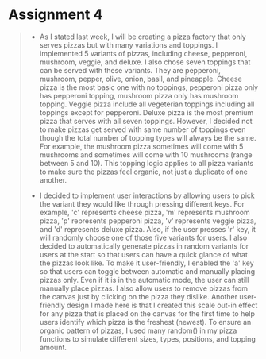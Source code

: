 # Assignment 4

> - As I stated last week, I will be creating a pizza factory that only serves pizzas but with many variations and toppings.
> I implemented 5 variants of pizzas, including cheese, pepperoni, mushroom, veggie, and deluxe.
> I also chose seven toppings that can be served with these variants.
> They are pepperoni, mushroom, pepper, olive, onion, basil, and pineapple.
> Cheese pizza is the most basic one with no toppings, pepperoni pizza only has pepperoni topping, mushroom pizza only has mushroom topping.
> Veggie pizza include all vegeterian toppings including all toppings except for pepperoni.
> Deluxe pizza is the most premium pizza that serves with all seven toppings.
> However, I decided not to make pizzas get served with same number of toppings even though the total number of topping types will always be the same.
> For example, the mushroom pizza sometimes will come with 5 mushrooms and sometimes will come with 10 mushrooms (range between 5 and 10).
> This topping logic applies to all pizza variants to make sure the pizzas feel organic, not just a duplicate of one another.
>
> - I decided to implement user interactions by allowing users to pick the variant they would like through pressing different keys.
> For example, 'c' represents cheese pizza, 'm' represents mushroom pizza, 'p' represents pepperoni pizza, 'v' represents veggie pizza, and 'd' represents deluxe pizza.
> Also, if the user presses 'r' key, it will randomly choose one of those five variants for users. 
> I also decided to automatically generate pizzas in random variants for users at the start so that users can have a quick glance of what the pizzas look like.
> To make it user-friendly, I enabled the 'a' key so that users can toggle between automatic and manually placing pizzas only. 
> Even if it is in the automatic mode, the user can still manually place pizzas.
> I also allow users to remove pizzas from the canvas just by clicking on the pizza they dislike.
> Another user-friendly design I made here is that I created this scale out-in effect for any pizza that is placed on the canvas for the first time to help users identify which pizza is the freshest (newest).
> To ensure an organic pattern of pizzas, I used many random() in my pizza functions to simulate different sizes, types, positions, and topping amount.
